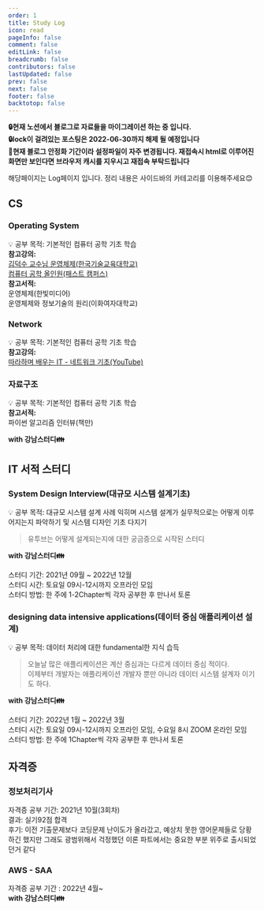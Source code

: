 ```yaml
---
order: 1
title: Study Log
icon: read
pageInfo: false
comment: false
editLink: false
breadcrumb: false
contributors: false
lastUpdated: false
prev: false
next: false
footer: false
backtotop: false
---
```


**:lock:현재 노션에서 블로그로 자료들을 마이그레이션 하는 중 입니다.**  
**:lock:lock이 걸려있는 포스팅은 2022-06-30까지 해제 될 예정입니다**  
**🚧현재 블로그 안정화 기간이라 설정파일이 자주 변경됩니다. 재접속시 html로 이루어진 화면만 보인다면 브라우저 캐시를 지우시고 재접속 부탁드립니다**

해당페이지는 Log페이지 입니다. 정리 내용은 사이드바의 카테고리를 이용해주세요:blush:

## CS

### Operating System

:bulb: 공부 목적: 기본적인 컴퓨터 공학 기초 학습  
**참고강의:**  
[김덕수 교수님 운영체제(한국기술교육대학교)](https://www.youtube.com/playlist?list=PLBrGAFAIyf5rby7QylRc6JxU5lzQ9c4tN)  
[컴퓨터 공학 올인원(패스트 캠퍼스)](https://fastcampus.co.kr/dev_online_computer)  
**참고서적:**  
운영체제(한빛미디어)  
운영체제와 정보기술의 원리(이화여자대학교)

### Network

:bulb: 공부 목적: 기본적인 컴퓨터 공학 기초 학습  
**참고강의:**  
[따라하며 배우는 IT - 네트워크 기초(YouTube)](https://www.youtube.com/playlist?list=PL0d8NnikouEWcF1jJueLdjRIC4HsUlULi)

### 자료구조

:bulb: 공부 목적: 기본적인 컴퓨터 공학 기초 학습  
**참고서적:**  
파이썬 알고리즘 인터뷰(책만)

**with 강남스터디:family:**

## IT 서적 스터디

### System Design Interview(대규모 시스템 설계기초)

:bulb: 공부 목적: 대규모 시스템 설계 사례 익히며 시스템 설계가 실무적으로는 어떻게 이루어지는지 파악하기 및 시스템 디자인 기초 다지기

> 유투브는 어떻게 설계되는지에 대한 궁금증으로 시작된 스터디

**with 강남스터디:family:**

스터디 기간: 2021년 09월 ~ 2022년 12월  
스터디 시간: 토요일 09시-12시까지 오프라인 모임  
스터디 방법: 한 주에 1-2Chapter씩 각자 공부한 후 만나서 토론

### designing data intensive applications(데이터 중심 애플리케이션 설계)

:bulb: 공부 목적: 데이터 처리에 대한 fundamental한 지식 습득

> 오늘날 많은 애플리케이션은 계산 중심과는 다르게 데이터 중심 적이다.  
> 이제부터 개발자는 애플리케이션 개발자 뿐만 아니라 데이터 시스템 설계자 이기도 하다.

**with 강남스터디:family:**

스터디 기간: 2022년 1월 ~ 2022년 3월  
스터디 시간: 토요일 09시-12시까지 오프라인 모임, 수요일 8시 ZOOM 온라인 모임  
스터디 방법: 한 주에 1Chapter씩 각자 공부한 후 만나서 토론

## 자격증

### 정보처리기사

자격증 공부 기간: 2021년 10월(3회차)  
결과: 실기92점 합격  
후기: 이전 기출문제보다 코딩문제 난이도가 올라갔고, 예상치 못한 영어문제들로 당황하긴 했지만 그래도 광범위해서 걱정했던 이론 파트에서는 중요한 부분 위주로 출시되었던거 같다

### AWS - SAA

자격증 공부 기간 : 2022년 4월~  
**with 강남스터디:family:**
